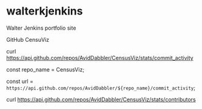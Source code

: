 # walterkjenkins
Walter Jenkins portfolio site


GitHub CensuViz


curl https://api.github.com/repos/AvidDabbler/CensusViz/stats/commit_activity

const repo_name = CensusViz;

const url = `https://api.github.com/repos/AvidDabbler/${repo_name}/commit_activity`;

curl https://api.github.com/repos/AvidDabbler/CensusViz/stats/contributors